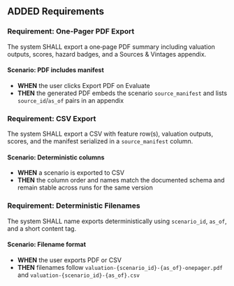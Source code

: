 ## ADDED Requirements

### Requirement: One-Pager PDF Export

The system SHALL export a one‑page PDF summary including valuation outputs, scores, hazard badges, and a Sources & Vintages appendix.

#### Scenario: PDF includes manifest

- **WHEN** the user clicks Export PDF on Evaluate
- **THEN** the generated PDF embeds the scenario `source_manifest` and lists `source_id`/`as_of` pairs in an appendix

### Requirement: CSV Export

The system SHALL export a CSV with feature row(s), valuation outputs, scores, and the manifest serialized in a `source_manifest` column.

#### Scenario: Deterministic columns

- **WHEN** a scenario is exported to CSV
- **THEN** the column order and names match the documented schema and remain stable across runs for the same version

### Requirement: Deterministic Filenames

The system SHALL name exports deterministically using `scenario_id`, `as_of`, and a short content tag.

#### Scenario: Filename format

- **WHEN** the user exports PDF or CSV
- **THEN** filenames follow `valuation-{scenario_id}-{as_of}-onepager.pdf` and `valuation-{scenario_id}-{as_of}.csv`
